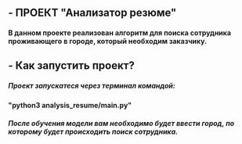 ## **- ПРОЕКТ "Анализатор резюме"**

#### В данном проекте реализован алгоритм для поиска сотрудника проживающего в городе, который необходим заказчику.

## **- Как запустить проект?**

##### Проект запускатеся через терминал командой:
**"python3 analysis_resume/main.py"**

##### После обучения модели вам необходимо будет ввести город, по которому будет происходить поиск сотрудника.

